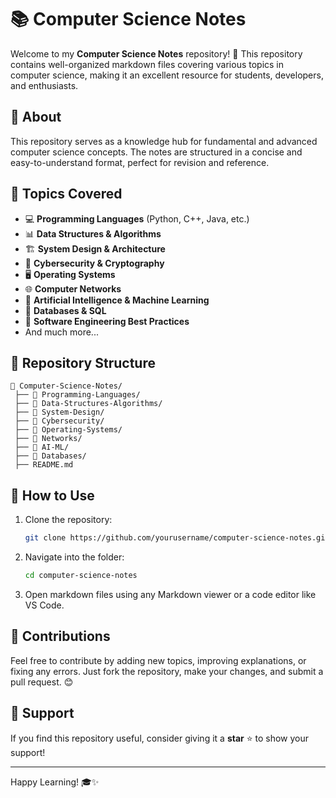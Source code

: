 # 📚 Computer Science Notes

Welcome to my **Computer Science Notes** repository! 🚀 This repository contains well-organized markdown files covering various topics in computer science, making it an excellent resource for students, developers, and enthusiasts. 

## 📖 About
This repository serves as a knowledge hub for fundamental and advanced computer science concepts. The notes are structured in a concise and easy-to-understand format, perfect for revision and reference.

## 📝 Topics Covered
- 💻 **Programming Languages** (Python, C++, Java, etc.)
- 📊 **Data Structures & Algorithms**
- 🏗 **System Design & Architecture**
- 🔐 **Cybersecurity & Cryptography**
- 🖥 **Operating Systems**
- 🌐 **Computer Networks**
- 🧠 **Artificial Intelligence & Machine Learning**
- 📀 **Databases & SQL**
- 🚀 **Software Engineering Best Practices**
- And much more...

## 📂 Repository Structure
```
📂 Computer-Science-Notes/
 ├── 📁 Programming-Languages/
 ├── 📁 Data-Structures-Algorithms/
 ├── 📁 System-Design/
 ├── 📁 Cybersecurity/
 ├── 📁 Operating-Systems/
 ├── 📁 Networks/
 ├── 📁 AI-ML/
 ├── 📁 Databases/
 ├── README.md
```

## 🚀 How to Use
1. Clone the repository:
   ```bash
   git clone https://github.com/yourusername/computer-science-notes.git
   ```
2. Navigate into the folder:
   ```bash
   cd computer-science-notes
   ```
3. Open markdown files using any Markdown viewer or a code editor like VS Code.

## 🤝 Contributions
Feel free to contribute by adding new topics, improving explanations, or fixing any errors. Just fork the repository, make your changes, and submit a pull request. 😊

## 🌟 Support
If you find this repository useful, consider giving it a **star** ⭐ to show your support!


---

Happy Learning! 🎓✨
